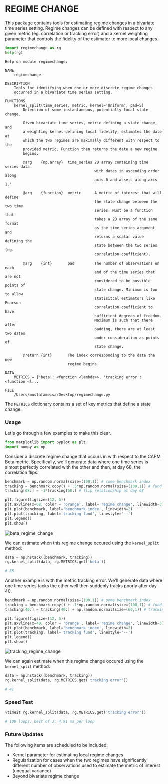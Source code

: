 
# REGIME CHANGE

This package contains tools for estimating regime changes in a bivariate time series setting. Regime changes can be defined with respect to any given metric (eg. correlation or tracking error) and a kernel weighting parameter that controls the fidelity of the estimator to more local changes.

```python
import regimechange as rg
help(rg)
```

    Help on module regimechange:
    
    NAME
        regimechange
    
    DESCRIPTION
        Tools for identifying when one or more discrete regime changes
        occurred in a bivariate time series setting.
    
    FUNCTIONS
        kernel_split(time_series, metric, kernel='Uniform', pad=5)
            Detection of some instantaneous, potentially local state change.
            
            Given bivariate time series, metric defining a state change, and
            a weighting kernel defining local fidelity, estimates the date at
            which the two regimes are maximally different with respect to the
            provided metric. Function then returns the date a new regime
            begins.
            
            @arg    {np.array}  time_series 2D array containing time series data
                                            with dates in ascending order along
                                            axis 0 and assets along axis 1.'
            
            @arg    {function}  metric      A metric of interest that will define
                                            the state change between the two time
                                            series. Must be a function that
                                            takes a 2D array of the same format
                                            as the time_series argument and
                                            returns a scalar value defining the
                                            state between the two series (eg.
                                            correlation coefficient).
            
            @arg    {int}       pad         The number of observations on each
                                            end of the time series that are not
                                            considered to be possible points of
                                            state change. Minimum is two to allow
                                            statisitcal estimators like Pearson
                                            correlation coefficient to have
                                            sufficient degrees of freedom.
                                            Maximum is such that there after
                                            padding, there are at least two dates
                                            under consideration as points of
                                            state change.
            
            @return {int}       The index corresponding to the date the new
                                regime begins.
    
    DATA
        METRICS = {'beta': <function <lambda>>, 'tracking error': <function <l...
    
    FILE
        /Users/mustafameisa/Desktop/regimechange.py
    
    

The `METRICS` dictionary contains a set of key metrics that define a state change.

### Usage

Let's go through a few examples to make this clear.

```python
from matplotlib import pyplot as plt
import numpy as np
```

Consider a discrete regime change that occurs in with respect to the CAPM Beta metric. Specifically, we'll generate data where one time series is almost perfectly correlated with the other and then, at day 68, the correlation flips.


```python
benchmark = np.random.normal(size=(100,1)) # some benchmark index
tracking = benchmark.copy() + .5*np.random.normal(size=(100,1)) # fund tracking benchmark
tracking[68:] = -1*tracking[68:] # flip relationship at day 68

plt.figure(figsize=(12, 6))
plt.axvline(x=68, color = 'orange', label='regime change', linewidth=3)
plt.plot(benchmark, label='benchmark index', linewidth=2)
plt.plot(tracking, label='tracking fund', linestyle='--')
plt.legend()
plt.show()
```


![beta_regime_change](https://cloud.githubusercontent.com/assets/13667067/24891341/1822beee-1e2a-11e7-8185-a3e65f0eb18e.png)


We can estimate when this regime change occured using the `kernel_split` method:

```python
data = np.hstack((benchmark, tracking))
rg.kernel_split(data, rg.METRICS.get('beta'))

# 68
```

Another example is with the metric tracking error. We'll generate data where one time series tacks the other well then suddenly tracks poorly after day 40.


```python
benchmark = np.random.normal(size=(100,1)) # some benchmark index
tracking = benchmark.copy() + .1*np.random.normal(size=(100,1)) # fund tracking benchmark
tracking[40:] = tracking[40:] + np.random.normal(size=(60,1)) # tracking error blows up at day 40

plt.figure(figsize=(12, 6))
plt.axvline(x=40, color = 'orange', label='regime change', linewidth=3)
plt.plot(benchmark, label='benchmark index', linewidth=2)
plt.plot(tracking, label='tracking fund', linestyle='--')
plt.legend()
plt.show()
```


![tracking_regime_change](https://cloud.githubusercontent.com/assets/13667067/24891342/1833b410-1e2a-11e7-99b9-88ff995825b5.png)


We can again estimate when this regime change occured using the `kernel_split` method:

```python
data = np.hstack((benchmark, tracking))
rg.kernel_split(data, rg.METRICS.get('tracking error'))

# 41
```



### Speed Test


```python
%timeit rg.kernel_split(data, rg.METRICS.get('tracking error'))

# 100 loops, best of 3: 4.91 ms per loop
```


### Future Updates

The following items are scheduled to be included:
* Kernel parameter for estimating local regime changes
* Regularization for cases when the two regimes have significantly different number of observations used to estimate the metric of interest (unequal variance)
* Beyond bivariate regime change

